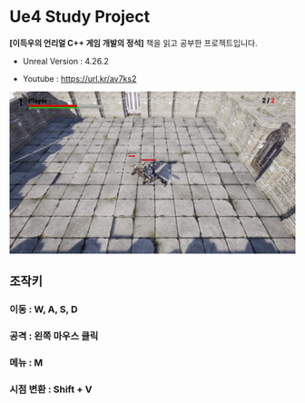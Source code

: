 # Ue4 Study Project

**[이득우의 언리얼 C++ 게임 개발의 정석]** 책을 읽고 공부한 프로젝트입니다.

- Unreal Version : 4.26.2

- Youtube : https://url.kr/av7ks2

![ScreenShot](./images/GameplayScreenshot.png)



## 조작키

### 이동 : W, A, S, D

### 공격 : 왼쪽 마우스 클릭

### 메뉴 : M

### 시점 변환 : Shift + V